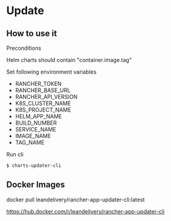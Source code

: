 # Update 

## How to use it

Preconditions

Helm charts should contain "container.image.tag"

Set following environment variables

* RANCHER_TOKEN
* RANCHER_BASE_URL
* RANCHER_API_VERSION
* K8S_CLUSTER_NAME
* K8S_PROJECT_NAME
* HELM_APP_NAME
* BUILD_NUMBER
* SERVICE_NAME
* IMAGE_NAME
* TAG_NAME

Run cli
```bash
$ charts-updater-cli
```

## Docker Images

docker pull leandelivery/rancher-app-updater-cli:latest

https://hub.docker.com/r/leandelivery/rancher-app-updater-cli
